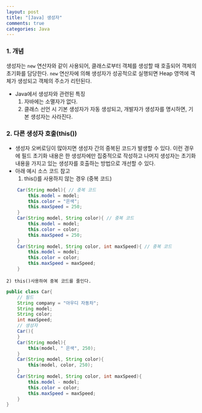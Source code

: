 ```yaml
---
layout: post
title: "[Java] 생성자"
comments: true
categories: Java
---
```


### 1. 개념
생성자는 `new` 연산자와 같이 사용되어, 클래스로부터 객체를 생성할 때 호출되어 객체의 초기화를 담당한다. `new` 연산자에 의해 생성자가 성공적으로 실행되면 Heap 영역에 객체가 생성되고 객체의 주소가 리턴된다.

- Java에서 생성자와 관련된 특징
	1) 자바에는 소멸자가 없다.
    2) 클래스 선언 시 기본 생성자가 자동 생성되고, 개발자가 생성자를 명시하면, 기본 생성자는 사라진다.

### 2. 다른 생성자 호출(this())
- 생성자 오버로딩이 많아지면 생성자 간의 중복된 코드가 발생할 수 있다. 이런 경우에 필드 초기화 내용은 한 생성자에만 집중적으로 작성하고 나머지 생성자는 초기화 내용을 가지고 있는 생성자를 호출하는 방법으로 개선할 수 있다.
- 아래 예시 소스 코드 참고
	1) this()를 사용하지 않는 경우 (중복 코드)
```java
	Car(String model){ // 중복 코드
    	this.model = model;
        this.color = "은색";
        this.maxSpeed = 250;
    }
    Car(String model, String color){ // 중복 코드
    	this.model = model;
        this.color = color;
        this.maxSpeed = 250;    
    }
    Car(String model, String color, int maxSpeed){ // 중복 코드
    	this.model = model;
        this.color = color;
        this.maxSpeed = maxSpeed;
    }
```
	2) this()사용하여 중복 코드를 줄인다.    
```java
public class Car{
	// 필드
	String company = "아우디 자동차";
    String model;
    String color;
    int maxSpeed;
    // 생성자
    Car(){
    }
    Car(String model){
    	this(model, " 은색", 250);
    }
    Car(String model, String color){
    	this(model, color, 250);
    }
    Car(String model, String color, int maxSpeed){
    	this.model - model;
        this.color = color;
        this.maxSpeed = maxSpeed;
    }
}
```


